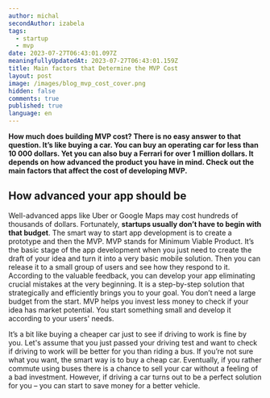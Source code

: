 ```yaml
---
author: michal
secondAuthor: izabela
tags:
  - startup
  - mvp
date: 2023-07-27T06:43:01.097Z
meaningfullyUpdatedAt: 2023-07-27T06:43:01.159Z
title: Main factors that Determine the MVP Cost
layout: post
image: /images/blog_mvp_cost_cover.png
hidden: false
comments: true
published: true
language: en
---
```

**How much does building MVP cost? There is no easy answer to that question. It’s like buying a car. You can buy an operating car for less than 10 000 dollars. Yet you can also buy a Ferrari for over 1 million dollars. It depends on how advanced the product you have in mind. Check out the main factors that affect the cost of developing MVP.**

## How advanced your app should be

Well-advanced apps like Uber or Google Maps may cost hundreds of thousands of dollars. Fortunately, **startups usually don’t have to begin with that budget**. The smart way to start app development is to create a prototype and then the MVP. MVP stands for Minimum Viable Product. It’s the basic stage of the app development when you just need to create the draft of your idea and turn it into a very basic mobile solution. Then you can release it to a small group of users and see how they respond to it. According to the valuable feedback, you can develop your app eliminating crucial mistakes at the very beginning. It is a step-by-step solution that strategically and efficiently brings you to your goal. You don’t need a large budget from the start. MVP helps you invest less money to check if your idea has market potential. You start something small and develop it according to your users' needs.

It’s a bit like buying a cheaper car just to see if driving to work is fine by you. Let's assume that you just passed your driving test and want to check if driving to work will be better for you than riding a bus. If you’re not sure what you want, the smart way is to buy a cheap car. Eventually, if you rather commute using buses there is a chance to sell your car without a feeling of a bad investment. However, if driving a car turns out to be a perfect solution for you – you can start to save money for a better vehicle.